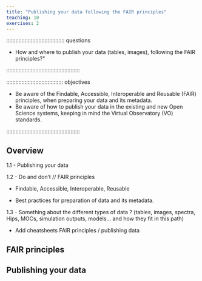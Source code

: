 ```yaml
---
title: "Publishing your data following the FAIR principles"
teaching: 10
exercises: 2
---
```


:::::::::::::::::::::::::::::::::::::: questions 

- How and where to publish your data (tables, images), following the FAIR principles?"

::::::::::::::::::::::::::::::::::::::::::::::::

::::::::::::::::::::::::::::::::::::: objectives

- Be aware of the Findable, Accessible, Interoperable and Reusable (FAIR) principles, when preparing your data and its metadata.
- Be aware of how to publish your data in the existing and new Open Science systems,  keeping in mind the Virtual Observatory (VO) standards.

::::::::::::::::::::::::::::::::::::::::::::::::


## Overview

1.1 - Publishing your data

1.2 - Do and don’t // FAIR principles 

- Findable, Accessible, Interoperable, Reusable

- Best practices for preparation of data and its metadata. 

1.3 - Something about the different types of data ? (tables, images, spectra, Hips, MOCs, simulation outputs, models… and how they fit in this path)

- Add cheatsheets FAIR principles / publishing data


## FAIR principles


## Publishing your data


